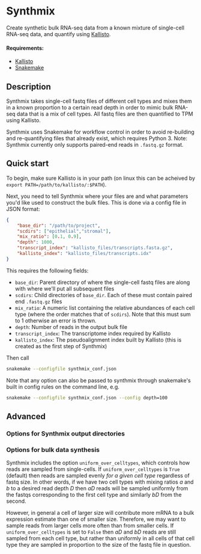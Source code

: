# Synthmix
Create synthetic bulk RNA-seq data from a known mixture of single-cell RNA-seq data, and quantify using [Kallisto](http://pachterlab.github.io/kallisto/).

#### Requirements:
* [Kallisto](http://pachterlab.github.io/kallisto/)
* [Snakemake](https://bitbucket.org/johanneskoester/snakemake/wiki/Home)

## Description

Synthmix takes single-cell fastq files of different cell types and mixes them in a known proportion to a certain read depth in order to mimic bulk RNA-seq data that is a mix of cell types. All fastq files are then quantified to TPM using Kallisto.

Synthmix uses Snakemake for workflow control in order to avoid re-building and re-quantifying files that already exist, which requires Python 3. Note: Synthmix currently only supports paired-end reads in `.fastq.gz` format.

## Quick start

To begin, make sure Kallisto is in your path (on linux this can be acheived by `export PATH=/path/to/kallisto/:$PATH`).

Next, you need to tell Synthmix where your files are and what parameters you'd like used to construct the bulk files. This is done via a config file in JSON format:

```json
{
	"base_dir": "/path/to/project",
	"scdirs": ["epithelial","stromal"],
	"mix_ratio": [0.1, 0.9],
	"depth": 1000,
	"transcript_index": "kallisto_files/transcripts.fasta.gz",
	"kallisto_index": "kallisto_files/transcripts.idx"
}
```

This requires the following fields:
* `base_dir`: Parent directory of where the single-cell fastq files are along with where we'll put all subsequent files
* `scdirs`: Child directories of `base_dir`. Each of these must contain paired end `.fastq.gz` files
* `mix_ratio`: A numeric list containing the relative abundances of each cell type (where the order matches that of `scdirs`). Note that this must sum to 1 otherwise an error is thrown.
* `depth`: Number of reads in the output bulk file
* `transcript_index`: The transcriptome index required by Kallisto
* `kallisto_index`: The pseudoalignment index built by Kallisto (this is created as the first step of Synthmix)


Then call 
```bash
snakemake --configfile synthmix_conf.json
```
Note that any option can also be passed to synthmix through snakemake's built in config rules on the command line, e.g.
```bash
snakemake --configfile synthmix_conf.json --config depth=100
```

## Advanced

### Options for Synthmix output directories

### Options for bulk data synthesis

Synthmix includes the option `uniform_over_celltypes`, which controls how reads are sampled from single-cells. If `uniform_over_celltypes` is `True` (default) then reads are sampled evenly _for a given cell type_ regardless of fastq size. In other words, if we have two cell types with mixing ratios _a_ and _b_ to a desired read depth _D_ then _aD_ reads will be sampled uniformly from the fastqs corresponding to the first cell type and similarly _bD_ from the second.

However, in general a cell of larger size will contribute more mRNA to a bulk expression estimate than one of smaller size. Therefore, we may want to sample reads from larger cells more often than from smaller cells. If `uniform_over_celltypes` is set to `False` then _aD_ and _bD_ reads are still sampled from each cell type, but rather than uniformly in all cells of that cell type they are sampled in proportion to the size of the fastq file in question.
